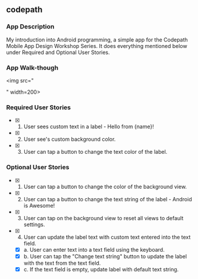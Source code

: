 ## codepath

### App Description
My introduction into Android programming, a simple app for the Codepath Mobile App Design Workshop Series. It does everything mentioned below under Required and Optional User Stories.

### App Walk-though

<img src="<blockquote class="imgur-embed-pub" lang="en" data-id="a/UO6LbRL"><a href="//imgur.com/UO6LbRL"></a></blockquote><script async src="//s.imgur.com/min/embed.js" charset="utf-8"></script>" width=200><br>

### Required User Stories
- [x] 1. User sees custom text in a label - Hello from {name}!
- [x] 2. User see's custom background color.
- [x] 3. User can tap a button to change the text color of the label.

### Optional User Stories
- [x] 1. User can tap a button to change the color of the background view.  
- [x] 2. User can tap a button to change the text string of the label - Android is Awesome!  
- [x] 3. User can tap on the background view to reset all views to default settings.  
- [x] 4. User can update the label text with custom text entered into the text field.  
   - [x] a. User can enter text into a text field using the keyboard.  
   - [x] b. User can tap the "Change text string" button to update the label with the text from the text field.  
   - [x] c. If the text field is empty, update label with default text string.  
